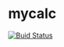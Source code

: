 # mycalc
[![Buid Status](https://travis-ci.org/usuario/projeto.svg?branch=master)](https://travis-ci.org/usuario/jasmine-node)
